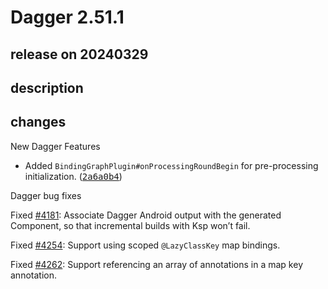 # Dagger 2.51.1

## release on 20240329

## description

## changes

New Dagger Features

* Added <code>BindingGraphPlugin#onProcessingRoundBegin</code> for pre-processing initialization. (<a class="commit-link" data-hovercard-type="commit" data-hovercard-url="https://github.com/google/dagger/commit/2a6a0b46160eb484892195f0e832a26e18fbff88/hovercard" href="https://github.com/google/dagger/commit/2a6a0b46160eb484892195f0e832a26e18fbff88"><tt>2a6a0b4</tt></a>)

Dagger bug fixes

Fixed <a class="issue-link js-issue-link" data-error-text="Failed to load title" data-id="2030026227" data-permission-text="Title is private" data-url="https://github.com/google/dagger/issues/4181" data-hovercard-type="issue" data-hovercard-url="/google/dagger/issues/4181/hovercard" href="https://github.com/google/dagger/issues/4181">#4181</a>: Associate Dagger Android output with the generated Component, so that incremental builds with Ksp won’t fail.

Fixed <a class="issue-link js-issue-link" data-error-text="Failed to load title" data-id="2163375536" data-permission-text="Title is private" data-url="https://github.com/google/dagger/issues/4254" data-hovercard-type="issue" data-hovercard-url="/google/dagger/issues/4254/hovercard" href="https://github.com/google/dagger/issues/4254">#4254</a>: Support using scoped <code>@LazyClassKey</code> map bindings.

Fixed <a class="issue-link js-issue-link" data-error-text="Failed to load title" data-id="2183402204" data-permission-text="Title is private" data-url="https://github.com/google/dagger/issues/4262" data-hovercard-type="issue" data-hovercard-url="/google/dagger/issues/4262/hovercard" href="https://github.com/google/dagger/issues/4262">#4262</a>: Support referencing an array of annotations in a map key annotation.

